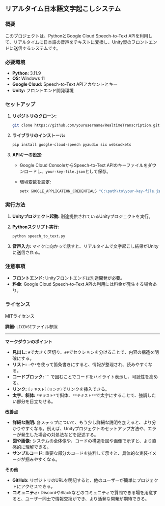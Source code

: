 ## リアルタイム日本語文字起こしシステム

### 概要

このプロジェクトは、PythonとGoogle Cloud Speech-to-Text APIを利用して、リアルタイムに日本語の音声をテキストに変換し、Unity製のフロントエンドに送信するシステムです。

### 必要環境

* **Python:** 3.11.9
* **OS:** Windows 11
* **Google Cloud:** Speech-to-Text APIアカウントとキー
* **Unity:** フロントエンド開発環境

### セットアップ

1. **リポジトリのクローン:**

   ```bash
   git clone https://github.com/yourusername/RealtimeTranscription.git
   ```

2. **ライブラリのインストール:**

   ```bash
   pip install google-cloud-speech pyaudio six websockets
   ```

3. **APIキーの設定:**
   * Google Cloud ConsoleからSpeech-to-Text APIのキーファイルをダウンロードし、`your-key-file.json`として保存。
   * 環境変数を設定:

     ```bash
     setx GOOGLE_APPLICATION_CREDENTIALS "C:\path\to\your-key-file.json"
     ```

### 実行方法

1. **Unityプロジェクト起動:** 別途提供されているUnityプロジェクトを実行。
2. **Pythonスクリプト実行:**

   ```bash
   python speech_to_text.py
   ```

3. **音声入力:** マイクに向かって話すと、リアルタイムで文字起こし結果がUnityに送信される。

### 注意事項

* **フロントエンド:** Unityフロントエンドは別途開発が必要。
* **料金:** Google Cloud Speech-to-Text APIの利用には料金が発生する場合あり。

### ライセンス

MITライセンス

**詳細:** `LICENSE`ファイル参照

---

**マークダウンのポイント**

* **見出し:** `#`で大きく区切り、`##`でセクションを分けることで、内容の構造を明確にする。
* **リスト:** `-`や`*`を使って箇条書きにすると、情報が整理され、読みやすくなる。
* **コードブロック:** ``` で囲むことでコードをハイライト表示し、可読性を高める。
* **リンク:** `[テキスト](リンク)`でリンクを挿入できる。
* **太字、斜体:** `*テキスト*`で斜体、`**テキスト**`で太字にすることで、強調したい部分を目立たせる。

**改善点**

* **詳細な説明:** 各ステップについて、もう少し詳細な説明を加えると、より分かりやすくなる。例えば、Unityプロジェクトのセットアップ方法や、エラーが発生した場合の対処法などを記述する。
* **図や画像:** システムの全体像や、コードの構造を図や画像で示すと、より直感的に理解できる。
* **サンプルコード:** 重要な部分のコードを抜粋して示すと、具体的な実装イメージが掴みやすくなる。

**その他**

* **GitHub:** リポジトリのURLを明記すると、他のユーザーが簡単にプロジェクトにアクセスできる。
* **コミュニティ:** DiscordやSlackなどのコミュニティで質問できる場を用意すると、ユーザー同士で情報交換ができ、より活発な開発が期待できる。
